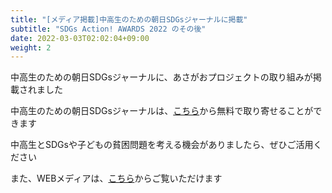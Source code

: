 ```yaml
---
title: "[メディア掲載]中高生のための朝日SDGsジャーナルに掲載"
subtitle: "SDGs Action! AWARDS 2022 のその後"
date: 2022-03-03T02:02:04+09:00
weight: 2
---
```

中高生のための朝日SDGsジャーナルに、あさがおプロジェクトの取り組みが掲載されました
<!--more-->

中高生のための朝日SDGsジャーナルは、[こちら](https://que.digital.asahi.com/epost/11009778)から無料で取り寄せることができます

中高生とSDGsや子どもの貧困問題を考える機会がありましたら、ぜひご活用ください

また、WEBメディアは、[こちら](https://www.asahi.com/sdgs/article/14792126?revision=HEAD&layout=LIVE&token=0aeedf984531e61fc7fd766c27ae8020f5ea02fc237654e6188deae9a3cebd05&fbclid=IwAR3RIQftnbCRCPiQEXPUEtel2wewT6zGI6Gf8H_gbWfS-NNPJX0UdxVx1xU)からご覧いただけます



